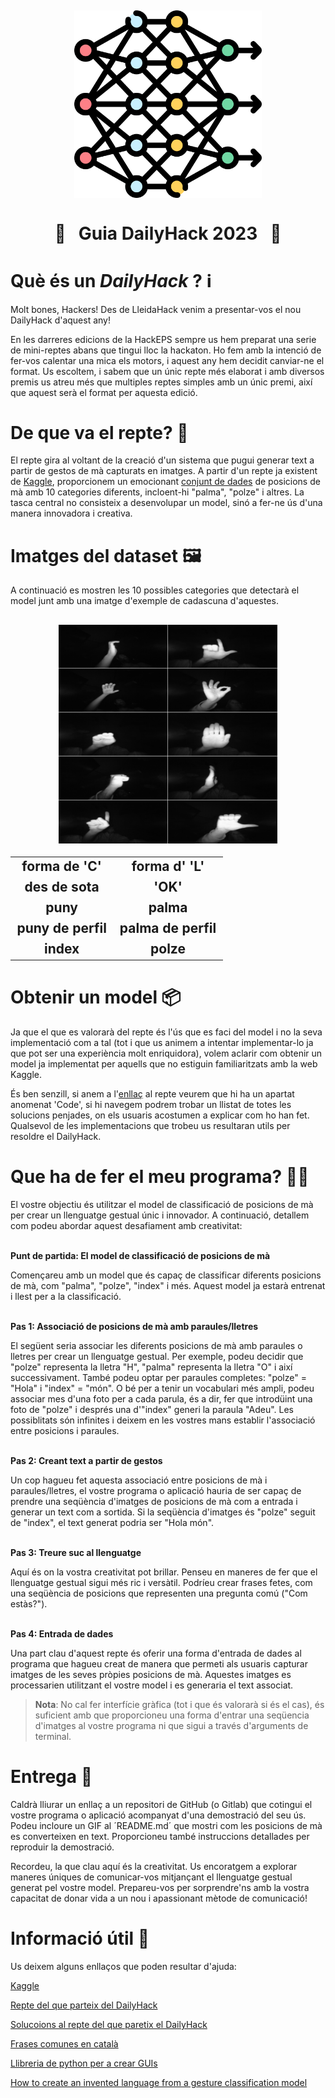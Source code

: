 <h2 align = center> <img align="center" src=".images/header.png" height="300px" width="300px"/> </h2>
<h1 align="center">
   📍 &nbsp Guia DailyHack 2023 &nbsp 📍
</h1>



# Què és un _DailyHack_ ? ℹ️
Molt bones, Hackers! Des de LleidaHack venim a presentar-vos el nou DailyHack d'aquest any!

En les darreres edicions de la HackEPS sempre us hem preparat una serie de mini-reptes abans que tingui lloc la hackaton. Ho fem amb la intenció de fer-vos calentar una mica els motors, i aquest any hem decidit canviar-ne el format. Us escoltem, i sabem que un únic repte més elaborat i amb diversos premis us atreu més que multiples reptes simples amb un únic premi, així que aquest serà el format per aquesta edició.

# De que va el repte? 🤔

El repte gira al voltant de la creació d'un sistema que pugui generar text a partir de gestos de mà capturats en imatges. A partir d'un repte ja existent de [Kaggle](https://www.kaggle.com), proporcionem un emocionant [conjunt de dades](https://www.kaggle.com/datasets/gti-upm/leapgestrecog) de posicions de mà amb 10 categories diferents, incloent-hi "palma", "polze" i altres. La tasca central no consisteix a desenvolupar un model, sinó a fer-ne ús d'una manera innovadora i creativa.

# Imatges del dataset 🖼

A continuació es mostren les 10 possibles categories que detectarà el model junt amb una imatge d'exemple de cadascuna d'aquestes.

<h2 align = center> <img align="center" src=".images/categories.png" height="350px" width="350px"/> 

|                |                 |
|----------------|-----------------|
| forma de 'C'   |  forma d' 'L'   |
| des de sota    |   'OK'          |
| puny           | palma           |
| puny de perfil | palma de perfil |
| index          | polze           |

</h2>

# Obtenir un model 📦

Ja que el que es valorarà del repte és l'ús que es faci del model i no la seva implementació com a tal (tot i que us animem a intentar implementar-lo ja que pot ser una experiència molt enriquidora), volem aclarir com obtenir un model ja implementat per aquells que no estiguin familiaritzats amb la web Kaggle.

És ben senzill, si anem a l'[enllaç](https://www.kaggle.com/datasets/gti-upm/leapgestrecog) al repte veurem que hi ha un apartat anomenat 'Code', si hi navegem podrem trobar un llistat de totes les solucions penjades, on els usuaris acostumen a explicar com ho han fet. Qualsevol de les implementacions que trobeu us resultaran utils per resoldre el DailyHack.

# Que ha de fer el meu programa? 👨‍💻
El vostre objectiu és utilitzar el model de classificació de posicions de mà per crear un llenguatge gestual únic i innovador. A continuació, detallem com podeu abordar aquest desafiament amb creativitat:

\
__Punt de partida: El model de classificació de posicions de mà__

Començareu amb un model que és capaç de classificar diferents posicions de mà, com "palma", "polze", "index" i més. Aquest model ja estarà entrenat i llest per a la classificació.

\
__Pas 1: Associació de posicions de mà amb paraules/lletres__

El següent seria associar les diferents posicions de mà amb paraules o lletres per crear un llenguatge gestual. Per exemple, podeu decidir que "polze" representa la lletra "H", "palma" representa la lletra "O" i així successivament. També podeu optar per paraules completes: "polze" = "Hola" i "index" = "món". O bé per a tenir un vocabulari més ampli, podeu associar mes d'una foto per a cada parula, és a dir, fer que introdüint una foto de "polze" i després una d'"index" generi la paraula "Adeu". Les possiblitats són infinites i deixem en les vostres mans establir l'associació entre posicions i paraules.

\
__Pas 2: Creant text a partir de gestos__

Un cop hagueu fet aquesta associació entre posicions de mà i paraules/lletres, el vostre programa o aplicació hauria de ser capaç de prendre una seqüència d'imatges de posicions de mà com a entrada i generar un text com a sortida. Si la seqüència d'imatges és "polze" seguit de "index", el text generat podria ser "Hola món".

\
__Pas 3: Treure suc al llenguatge__

Aquí és on la vostra creativitat pot brillar. Penseu en maneres de fer que el llenguatge gestual sigui més ric i versàtil. Podríeu crear frases fetes, com una seqüència de posicions que representen una pregunta comú ("Com estàs?").

\
__Pas 4: Entrada de dades__

Una part clau d'aquest repte és oferir una forma d'entrada de dades al programa que hagueu creat de manera que permeti als usuaris capturar imatges de les seves pròpies posicions de mà. Aquestes imatges es processarien utilitzant el vostre model i es generaria el text associat. 


> __Nota__: No cal fer interfície gràfica (tot i que és valorarà si és el cas), és suficient amb que proporcioneu una forma d'entrar una seqüencia d'imatges al vostre programa ni que sigui a través d'arguments de terminal.

# Entrega 🚚

Caldrà lliurar un enllaç a un repositori de GitHub (o Gitlab) que cotingui el vostre programa o aplicació acompanyat d'una demostració del seu ús. Podeu incloure un GIF al ´README.md´ que mostri com les posicions de mà es converteixen en text. Proporcioneu també instruccions detallades per reproduir la demostració. 

Recordeu, la que clau aquí és la creativitat. Us encoratgem a explorar maneres úniques de comunicar-vos mitjançant el llenguatge gestual generat pel vostre model. Prepareu-vos per sorprendre'ns amb la vostra capacitat de donar vida a un nou i apassionant mètode de comunicació!

# Informació útil 🐒
Us deixem alguns enllaços que poden resultar d'ajuda:

[Kaggle](https://www.kaggle.com)

[Repte del que parteix del DailyHack](https://www.kaggle.com/datasets/gti-upm/leapgestrecog)

[Solucoions al repte del que paretix el DailyHack](https://www.kaggle.com/datasets/gti-upm/leapgestrecog/code)

[Frases comunes en català](https://www.ielanguages.com/catalan.html)

[Llibreria de python per a crear GUIs](https://docs.python.org/3/library/tkinter.html)

[How to create an invented language from a gesture classification model](https://youtu.be/V-_O7nl0Ii0?t=17)

